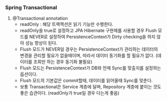 ### Spring Transactional

1. @Transactional annotation
	* readOnly : 해당 트랙잭션은 읽기 기능만 수행한다. 
	* readOnly을 true로 설정하고 JPA Hibernate 구현체를 사용할 경우 Flush 모드를 NEVER로 설정하여 PersistenceContext가 Dirty checking을 하지 않아 성능 향상이 된다. 
	* Flush 모드가 NEVER일 경우는 PersistenceContext가 관리하는 데이터의 변경을 관리할 필요가 없을때이며, 따라서 데이터 동기화를 할 필요가 없다. (데이터를 조회만 하는 경우 동기화 불필요) 
	* Flush 모드는 PersistenceContext가 DB와 언제 Sync를 맞출지를 설정하는 옵션이다.
	* Flush 모드의 기본값은 commit할때, 데이터를 읽어올때 Sync를 맞춘다. 
	* 보통 Transactional은 Service 계층에 달며, Repository 계층에 붙이는 것도 좋은 습관이다. (readOnly가 true일 경우 다는게 좋음)